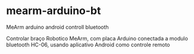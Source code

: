 # mearm-arduino-bt
MeArm arduino android controll bluetooth

Controlar braço Robotico MeArm, com placa Arduino conectada a modulo bluetooth HC-06, 
usando aplicativo Android como controle remoto
